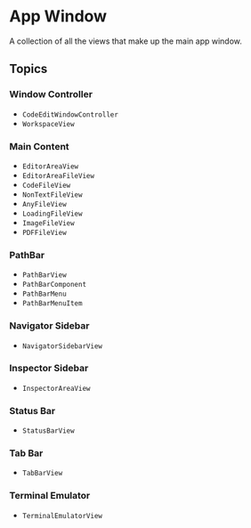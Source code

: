 # App Window

A collection of all the views that make up the main app window.

## Topics

### Window Controller

- ``CodeEditWindowController``
- ``WorkspaceView``

### Main Content

- ``EditorAreaView``
- ``EditorAreaFileView``
- ``CodeFileView``
- ``NonTextFileView``
- ``AnyFileView``
- ``LoadingFileView``
- ``ImageFileView``
- ``PDFFileView``

### PathBar

- ``PathBarView``
- ``PathBarComponent``
- ``PathBarMenu``
- ``PathBarMenuItem``

### Navigator Sidebar

- ``NavigatorSidebarView``

### Inspector Sidebar

- ``InspectorAreaView``

### Status Bar

- ``StatusBarView``

### Tab Bar

- ``TabBarView``

### Terminal Emulator

- ``TerminalEmulatorView``

